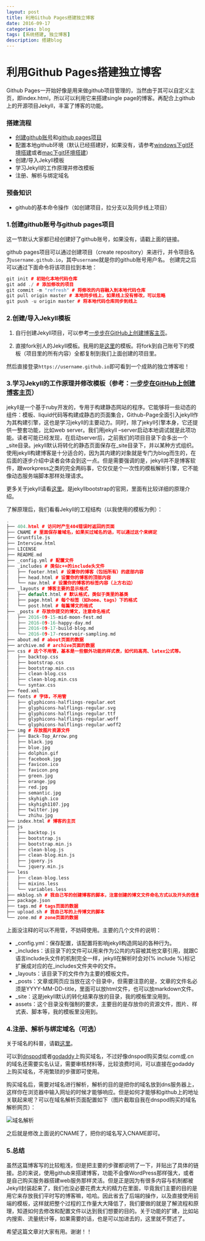 ```yaml
--- 
layout: post 
title: 利用Github Pages搭建独立博客
date: 2016-09-17 
categories: blog 
tags: [系统搭建, 独立博客] 
description: 搭建blog
--- 
```


# 利用Github Pages搭建独立博客

Github Pages一开始好像是用来做github项目管理的，当然由于其可以自定义主页，即index.html，所以可以利用它来搭建single page的博客。再配合上github上的开源项目Jekyll，丰富了博客的功能。

### 搭建流程
* [创建github账号](https://github.com/)和[github pages项目](https://pages.github.com/)
* 配置本地github环境（默认已经搭建好，如果没有，请参考[windows下git环境搭建](http://blog.sina.com.cn/s/blog_a5191b5c0102v4w6.html)或者[mac下git环境搭建](http://www.cnblogs.com/heyonggang/p/3462191.html)）
* 创建/导入Jekyll模板
* 学习Jekyll的工作原理并修改模板
* 注册、解析与绑定域名

### 预备知识

* github的基本命令操作（如创建项目，拉分支以及同步线上项目）

### 1.创建github账号与github pages项目

这一节默认大家都已经创建好了github账号，如果没有，请戳上面的链接。

github pages项目可以通过创建项目（create repository）来进行，并令项目名为`username.github.io`，其中`username`就是你的github账号用户名。
创建完之后可以通过下面命令将该项目拉到本地：

```cpp
git init # 初始化本地代码仓库
git add ./ # 添加修改的项目
git commit -m "refresh" # 将修改的内容融入到本地代码仓库
git pull origin master # 本地同步线上，如果线上没有修改，可以忽略
git push -u origin master # 将本地代码仓库同步到线上
```
### 2.创建/导入Jekyll模板

1. 自行创建Jekyll项目，可以参考[一步步在GitHub上创建博客主页](http://www.pchou.info/ssgithubPage/2013-01-03-build-github-blog-page-01.html)。

2. 直接fork别人的Jekyll模板。我用的是[这里](https://github.com/cnfeat/blog.io)的模板。将fork到自己账号下的模板（项目里的所有内容）全都复制到我们上面创建的项目里。

然后直接登录`https://username.github.io`即可看到一个成熟的独立博客啦！

### 3.学习Jekyll的工作原理并修改模板（参考：[一步步在GitHub上创建博客主页](http://www.pchou.info/ssgithubPage/2013-01-03-build-github-blog-page-01.html)）

jekyll是一个基于ruby开发的，专用于构建静态网站的程序。它能够将一些动态的组件：模板、liquid代码等构建成静态的页面集合，Github-Page全面引入jekyll作为其构建引擎，这也是学习jekyll的主要动力。同时，除了jekyll引擎本身，它还提供一整套功能，比如web server。我们用jekyll –server启动本地调试就是此项功能。读者可能已经发现，在启动server后，之前我们的项目目录下会多出一个_site目录。jekyll默认将转化的静态页面保存在_site目录下，并以某种方式组织。使用jekyll构建博客是十分适合的，因为其内建的对象就是专门为blog而生的，在后面的逐步介绍中读者会体会到这一点。但是需要强调的是，jekyll并不是博客软件，跟workpress之类的完全两码事，它仅仅是个一次性的模板解析引擎，它不能像动态服务端脚本那样处理请求。

更多关于jekyll请看[这里](http://jekyllbootstrap.com/lessons/jekyll-introduction.html)。是jekyllbootstrap的官网，里面有比较详细的原理介绍。

了解原理后，我们看看Jekyll的工程结构（以我使用的模板为例）：

```cpp
.
├── 404.html # 访问时产生404错误时返回的页面
├── CNAME # 里面保存着域名，如果买过域名的话，可以通过这个来绑定
├── Gruntfile.js
├── Interview.html
├── LICENSE
├── README.md
├── _config.yml # 配置文件
├── _includes # 类似c++的include头文件
│   ├── footer.html # 设置你的博客（包括所有）的底部内容
│   ├── head.html # 设置你的博客的顶部内容
│   └── nav.html # 设置你的博客的标签内容（上方右边）
├── _layouts # 博客主要的显示格式
│   ├── default.html # 默认格式，类似于类里的基类
│   ├── page.html # 每个标签（如home、tags）下的格式
│   └── post.html # 每篇博文的格式
├── _posts # 存放你提交的博文，注意命名格式
│   ├── 2016-09-15-mid-moon-fest.md
│   ├── 2016-09-16-happy-day.md
│   ├── 2016-09-17-build-blog.md
│   └── 2016-09-17-reservoir-sampling.md
├── about.md # about页面的数据
├── archive.md # archive页面的数据
├── css # 这个不用管，基本是一些额外功能的样式表，如代码高亮、latex公式等。
│   ├── backtop.css
│   ├── bootstrap.css
│   ├── bootstrap.min.css
│   ├── clean-blog.css
│   ├── clean-blog.min.css
│   └── syntax.css
├── feed.xml
├── fonts # 字体，不用管
│   ├── glyphicons-halflings-regular.eot
│   ├── glyphicons-halflings-regular.svg
│   ├── glyphicons-halflings-regular.ttf
│   ├── glyphicons-halflings-regular.woff
│   └── glyphicons-halflings-regular.woff2
├── img # 存放图片资源文件
│   ├── Back-Top_Arrow.png
│   ├── black.jpg
│   ├── blue.jpg
│   ├── dolphin.gif
│   ├── facebook.jpg
│   ├── favicon.ico
│   ├── favicon.png
│   ├── green.jpg
│   ├── orange.jpg
│   ├── red.jpg
│   ├── semantic.jpg
│   ├── skyhigh.ico
│   ├── skyhigh1107.jpg
│   ├── twitter.jpg
│   └── zhihu.jpg
├── index.html # 博客的主页
├── js
│   ├── backtop.js
│   ├── bootstrap.js
│   ├── bootstrap.min.js
│   ├── clean-blog.js
│   ├── clean-blog.min.js
│   ├── jquery.js
│   └── jquery.min.js
├── less
│   ├── clean-blog.less
│   ├── mixins.less
│   └── variables.less
├── mkblog.sh # 我自己写的创建博客的脚本，注意创建的博文文件命名方式以及开头的信息说明
├── package.json
├── tags.md # tags页面的数据
├── upload.sh # 我自己写的上传博文的脚本
└── zone.md # zone页面的数据
```

上面没注释的可以不用管，不妨碍使用。主要的几个文件的说明：

* _config.yml：保存配置，该配置将影响jekyll构造网站的各种行为。
* _includes：该目录下的文件可以用来作为公共的内容被其他文章引用，就跟C语言include头文件的机制完全一样，jekyll在解析时会对{% include %}标记扩展成对应的在_includes文件夹中的文件。
* _layouts：该目录下的文件作为主要的模板文件。
* _posts：文章或网页应当放在这个目录中，但需要注意的是，文章的文件名必须是YYYY-MM-DD-title，里面可以放html文件，也可以放markdown文件。
* _site：这是jekyll默认的转化结果存放的目录，我的模板里没用到。
* assets：这个目录没有强制的要求，主要目的是存放你的资源文件，图片、样式表、脚本等，我的模板里没用到。

### 4.注册、解析与绑定域名（可选）

关于域名的科普，请戳[这里](http://www.pchou.info/ssgithubPage/2013-01-05-build-github-blog-page-03.html)。

可以到[dnspod](https://www.dnspod.cn/)或者[godaddy](https://sg.godaddy.com/zh)上购买域名，不过好像dnspod购买类似.com或.cn的域名还需要实名认证，需要审核材料等，比较浪费时间，可以直接在godaddy上购买域名，不用繁琐的步骤即可使用。

购买域名后，需要对域名进行解析，解析的目的是把你的域名放到dns服务器上，这样你在浏览器中输入网址的时候才能够响应。但是如何才能够和github上的地址关联起来呢？可以在域名解析页面配置如下（图片截取自我在dnspod购买的域名解析网页）：

![域名解析](http://odjt9j2ec.bkt.clouddn.com/%E5%9F%9F%E5%90%8D%E8%A7%A3%E6%9E%90.png)

之后就是修改上面说的CNAME了，把你的域名写入CNAME即可。


### 5.总结
虽然这篇博客写的比较粗浅，但是把主要的步骤都说明了一下，并贴出了具体的链接。总的来说，使用github来搭建博客，功能不会像WordPress那样强大，或者是自己购买服务器搭建web服务那样灵活。但是正是因为有很多内容与机制都被Jekyll封装起来了，我们也没必要花费太大的精力在里面，毕竟我们主要的目的是用它来存放我们平时写的博客嘛，哈哈。因此省去了后端的操作，以及直接使用前端的模板，这样就把整个过程的工作量大大降低了，我们要做的就是了解流程和原理，知道如何去修改和配置文件以达到我们想要的目的。关于功能的扩建，比如站内搜索、流量统计等，如果需要的话，也是可以加进去的，这里就不赘述了。

希望这篇文章对大家有用。谢谢！！